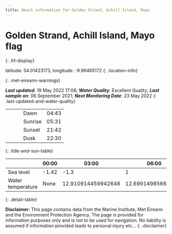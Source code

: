 ```yaml
---
title: Beach information for Golden Strand, Achill Island, Mayo
---
```

# Golden Strand, Achill Island, Mayo <span class="material-icons blue-flag" alt="This a Blue Flag beach">flag</span>
{: .h1-display}

latitude: 54.01423173, longitude: -9.99465172
{: .location-info}


{: .met-eireann-warnings}

___Last updated___: 19 May 2022 17:06; ___Water Quality___: Excellent Quality;
___Last sample on___: 06 September 2021; ___Next Monitoring Date___: 23 May 2022
{: .last-updated-and-water-quality}

|   |   |   |   |   |
|---|---|---|---|---|
|   |   |   | Dawn  | 04:43 |
|   |   |   | Sunrise  | 05:31 |
|   |   |   | Sunset  | 21:42 |
|   |   |   | Dusk  | 22:30 |
{: .tide-and-sun-table}

<div></div>

| | 00:00 | 03:00 | 06:00 | 09:00 | 12:00 | 15:00 | 18:00 | 21:00 |
|---|---|---|---|---|---|---|---|---|
| Sea level | -1.42 | -1.3 | 1 | 1.07| -1.05 | -1.14 | 1.11 | 1.46 |
| Water temperature | None | 12.910914459942648 | 12.699149856678453 | 12.739518446864807 | 12.96726263031739 | 12.989152887451455 | 12.848562376753296 | 12.849473956486317 |
{: .detail-table}

__Disclaimer__: This page contains data from the Marine Institute,
Met Eireann and the Environment Protection Agency. The page is provided for
information purposes only and is not to be used for navigation. No liability
is assumed if information provided leads to personal injury etc...
{: .disclaimer}